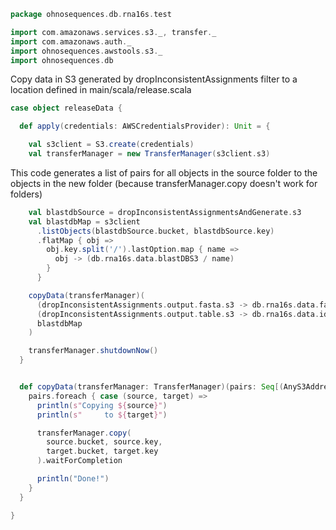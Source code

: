 
```scala
package ohnosequences.db.rna16s.test

import com.amazonaws.services.s3._, transfer._
import com.amazonaws.auth._
import ohnosequences.awstools.s3._
import ohnosequences.db
```

Copy data in S3 generated by dropInconsistentAssignments filter to a location defined in main/scala/release.scala

```scala
case object releaseData {

  def apply(credentials: AWSCredentialsProvider): Unit = {

    val s3client = S3.create(credentials)
    val transferManager = new TransferManager(s3client.s3)
```

This code generates a list of pairs for all objects in the source folder to the objects in the new folder (because transferManager.copy doesn't work for folders)

```scala
    val blastdbSource = dropInconsistentAssignmentsAndGenerate.s3
    val blastdbMap = s3client
      .listObjects(blastdbSource.bucket, blastdbSource.key)
      .flatMap { obj =>
        obj.key.split('/').lastOption.map { name =>
          obj -> (db.rna16s.data.blastDBS3 / name)
        }
      }

    copyData(transferManager)(
      (dropInconsistentAssignments.output.fasta.s3 -> db.rna16s.data.fastaS3) ::
      (dropInconsistentAssignments.output.table.s3 -> db.rna16s.data.id2taxasS3) ::
      blastdbMap
    )

    transferManager.shutdownNow()
  }


  def copyData(transferManager: TransferManager)(pairs: Seq[(AnyS3Address, AnyS3Address)]): Unit = {
    pairs.foreach { case (source, target) =>
      println(s"Copying ${source}")
      println(s"     to ${target}")

      transferManager.copy(
        source.bucket, source.key,
        target.bucket, target.key
      ).waitForCompletion

      println("Done!")
    }
  }

}

```




[test/scala/dropRedundantAssignments.scala]: dropRedundantAssignments.scala.md
[test/scala/runBundles.scala]: runBundles.scala.md
[test/scala/mg7pipeline.scala]: mg7pipeline.scala.md
[test/scala/compats.scala]: compats.scala.md
[test/scala/dropInconsistentAssignments.scala]: dropInconsistentAssignments.scala.md
[test/scala/pick16SCandidates.scala]: pick16SCandidates.scala.md
[test/scala/releaseData.scala]: releaseData.scala.md
[main/scala/package.scala]: ../../main/scala/package.scala.md
[main/scala/release.scala]: ../../main/scala/release.scala.md